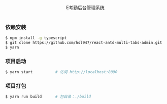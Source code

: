 <div align="center">E考勤后台管理系统</div>
<br />

### 依赖安装
```bash
$ npm install -g typescript
$ git clone https://github.com/hsl947/react-antd-multi-tabs-admin.git
$ yarn
```

### 项目启动
```bash
$ yarn start          # 访问 http://localhost:8090
```

### 项目打包
```bash
$ yarn run build      # 包目录：./build
```
